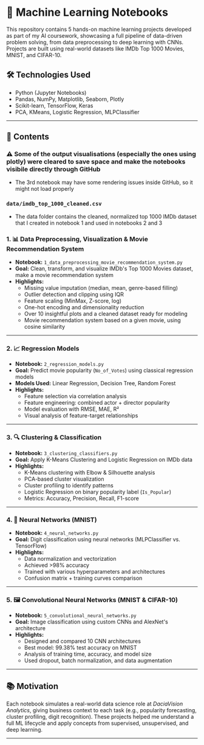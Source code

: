 # 🦠 Machine Learning Notebooks

This repository contains 5 hands-on machine learning projects developed as part of my AI coursework, showcasing a full pipeline of data-driven problem solving, from data preprocessing to deep learning with CNNs. Projects are built using real-world datasets like IMDb Top 1000 Movies, MNIST, and CIFAR-10.

## 🛠️ Technologies Used

- Python (Jupyter Notebooks)
- Pandas, NumPy, Matplotlib, Seaborn, Plotly
- Scikit-learn, TensorFlow, Keras
- PCA, KMeans, Logistic Regression, MLPClassifier

---

## 📁 Contents

### ⚠️ Some of the output visualisations (especially the ones using plotly) were cleared to save space and make the notebooks visibile directly through GitHub
  - The 3rd notebook may have some rendering issues inside GitHub, so it might not load properly

### `data/imdb_top_1000_cleaned.csv`
  - The data folder contains the cleaned, normalized top 1000 IMDb dataset that I created in notebook 1 and used in notebooks 2 and 3

### 1. 📊 Data Preprocessing, Visualization & Movie Recommendation System
- **Notebook:** `1_data_preprocessing_movie_recommendation_system.py`
- **Goal:** Clean, transform, and visualize IMDb's Top 1000 Movies dataset, make a movie recommendation system
- **Highlights:**
  - Missing value imputation (median, mean, genre-based filling)
  - Outlier detection and clipping using IQR
  - Feature scaling (MinMax, Z-score, log)
  - One-hot encoding and dimensionality reduction
  - Over 10 insightful plots and a cleaned dataset ready for modeling
  - Movie recommendation system based on a given movie, using cosine similarity

---

### 2. 📈 Regression Models
- **Notebook:** `2_regression_models.py`
- **Goal:** Predict movie popularity (`No_of_Votes`) using classical regression models
- **Models Used:** Linear Regression, Decision Tree, Random Forest
- **Highlights:**
  - Feature selection via correlation analysis
  - Feature engineering: combined actor + director popularity
  - Model evaluation with RMSE, MAE, R²
  - Visual analysis of feature-target relationships

---

### 3. 🔍 Clustering & Classification
- **Notebook:** `3_clustering_classifiers.py`
- **Goal:** Apply K-Means Clustering and Logistic Regression on IMDb data
- **Highlights:**
  - K-Means clustering with Elbow & Silhouette analysis
  - PCA-based cluster visualization
  - Cluster profiling to identify patterns
  - Logistic Regression on binary popularity label (`Is_Popular`)
  - Metrics: Accuracy, Precision, Recall, F1-score

---

### 4. 🧠 Neural Networks (MNIST)
- **Notebook:** `4_neural_networks.py`
- **Goal:** Digit classification using neural networks (MLPClassifier vs. TensorFlow)
- **Highlights:**
  - Data normalization and vectorization
  - Achieved >98% accuracy
  - Trained with various hyperparameters and architectures
  - Confusion matrix + training curves comparison

---

### 5. 🖼️ Convolutional Neural Networks (MNIST & CIFAR-10)
- **Notebook:** `5_convolutional_neural_networks.py`
- **Goal:** Image classification using custom CNNs and AlexNet's architecture
- **Highlights:**
  - Designed and compared 10 CNN architectures
  - Best model: 99.38% test accuracy on MNIST
  - Analysis of training time, accuracy, and model size
  - Used dropout, batch normalization, and data augmentation

---


## 📚 Motivation

Each notebook simulates a real-world data science role at *DaciaVision Analytics*, giving business context to each task (e.g., popularity forecasting, cluster profiling, digit recognition). These projects helped me understand a full ML lifecycle and apply concepts from supervised, unsupervised, and deep learning.

---
